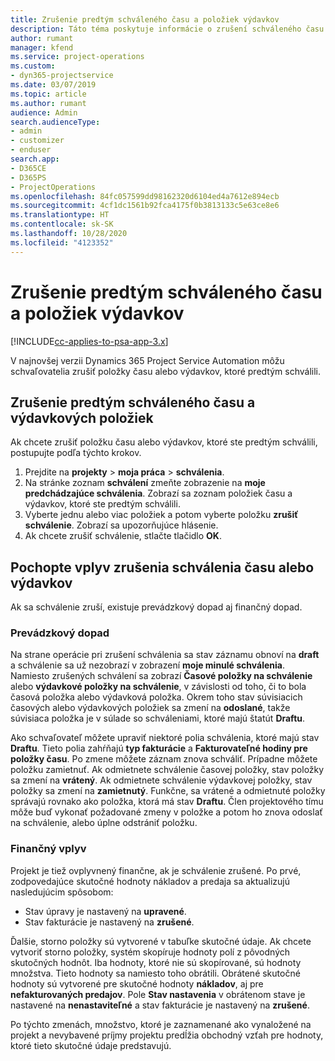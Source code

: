 ```yaml
---
title: Zrušenie predtým schváleného času a položiek výdavkov
description: Táto téma poskytuje informácie o zrušení schváleného času projektu a nákladov transakcie.
author: rumant
manager: kfend
ms.service: project-operations
ms.custom:
- dyn365-projectservice
ms.date: 03/07/2019
ms.topic: article
ms.author: rumant
audience: Admin
search.audienceType:
- admin
- customizer
- enduser
search.app:
- D365CE
- D365PS
- ProjectOperations
ms.openlocfilehash: 84fc057599dd98162320d6104ed4a7612e894ecb
ms.sourcegitcommit: 4cf1dc1561b92fca4175f0b3813133c5e63ce8e6
ms.translationtype: HT
ms.contentlocale: sk-SK
ms.lasthandoff: 10/28/2020
ms.locfileid: "4123352"
---
```

# <a name="cancel-previously-approved-time-or-expense-entries"></a>Zrušenie predtým schváleného času a položiek výdavkov

[!INCLUDE[cc-applies-to-psa-app-3.x](../includes/cc-applies-to-psa-app-3x.md)]

V najnovšej verzii Dynamics 365 Project Service Automation môžu schvaľovatelia zrušiť položky času alebo výdavkov, ktoré predtým schválili.

## <a name="cancel-a-previously-approved-time-or-expense-entry"></a>Zrušenie predtým schváleného času a výdavkových položiek

Ak chcete zrušiť položku času alebo výdavkov, ktoré ste predtým schválili, postupujte podľa týchto krokov.

1. Prejdite na **projekty** \> **moja práca** \> **schválenia**.
2. Na stránke zoznam **schválení** zmeňte zobrazenie na **moje predchádzajúce schválenia**. Zobrazí sa zoznam položiek času a výdavkov, ktoré ste predtým schválili.
3. Vyberte jednu alebo viac položiek a potom vyberte položku **zrušiť schválenie**. Zobrazí sa upozorňujúce hlásenie.
4. Ak chcete zrušiť schválenie, stlačte tlačidlo **OK**.

## <a name="understand-the-impact-of-canceling-a-time-or-expense-entry-approval"></a>Pochopte vplyv zrušenia schválenia času alebo výdavkov

Ak sa schválenie zruší, existuje prevádzkový dopad aj finančný dopad.

### <a name="operational-impact"></a>Prevádzkový dopad

Na strane operácie pri zrušení schválenia sa stav záznamu obnoví na **draft** a schválenie sa už nezobrazí v zobrazení **moje minulé schválenia**. Namiesto zrušených schválení sa zobrazí **Časové položky na schválenie** alebo **výdavkové položky na schválenie**, v závislosti od toho, či to bola časová položka alebo výdavková položka. Okrem toho stav súvisiacich časových alebo výdavkových položiek sa zmení na **odoslané**, takže súvisiaca položka je v súlade so schváleniami, ktoré majú štatút **Draftu**.

Ako schvaľovateľ môžete upraviť niektoré polia schválenia, ktoré majú stav **Draftu**. Tieto polia zahŕňajú **typ fakturácie** a **Fakturovateľné hodiny pre položky času**. Po zmene môžete záznam znova schváliť. Prípadne môžete položku zamietnuť. Ak odmietnete schválenie časovej položky, stav položky sa zmení na **vrátený**. Ak odmietnete schválenie výdavkovej položky, stav položky sa zmení na **zamietnutý**. Funkčne, sa vrátené a odmietnuté položky správajú rovnako ako položka, ktorá má stav **Draftu**. Člen projektového tímu môže buď vykonať požadované zmeny v položke a potom ho znova odoslať na schválenie, alebo úplne odstrániť položku.

### <a name="financial-impact"></a>Finančný vplyv

Projekt je tiež ovplyvnený finančne, ak je schválenie zrušené. Po prvé, zodpovedajúce skutočné hodnoty nákladov a predaja sa aktualizujú nasledujúcim spôsobom:

- Stav úpravy je nastavený na **upravené**.
- Stav fakturácie je nastavený na **zrušené**.

Ďalšie, storno položky sú vytvorené v tabuľke skutočné údaje. Ak chcete vytvoriť storno položky, systém skopíruje hodnoty polí z pôvodných skutočných hodnôt. Iba hodnoty, ktoré nie sú skopírované, sú hodnoty množstva. Tieto hodnoty sa namiesto toho obrátili. Obrátené skutočné hodnoty sú vytvorené pre skutočné hodnoty **nákladov**, aj pre **nefakturovaných predajov**. Pole **Stav nastavenia** v obrátenom stave je nastavené na **nenastaviteľné** a stav fakturácie je nastavený na **zrušené**.

Po týchto zmenách, množstvo, ktoré je zaznamenané ako vynaložené na projekt a nevybavené príjmy projektu predĺžia obchodný vzťah pre hodnoty, ktoré tieto skutočné údaje predstavujú.
